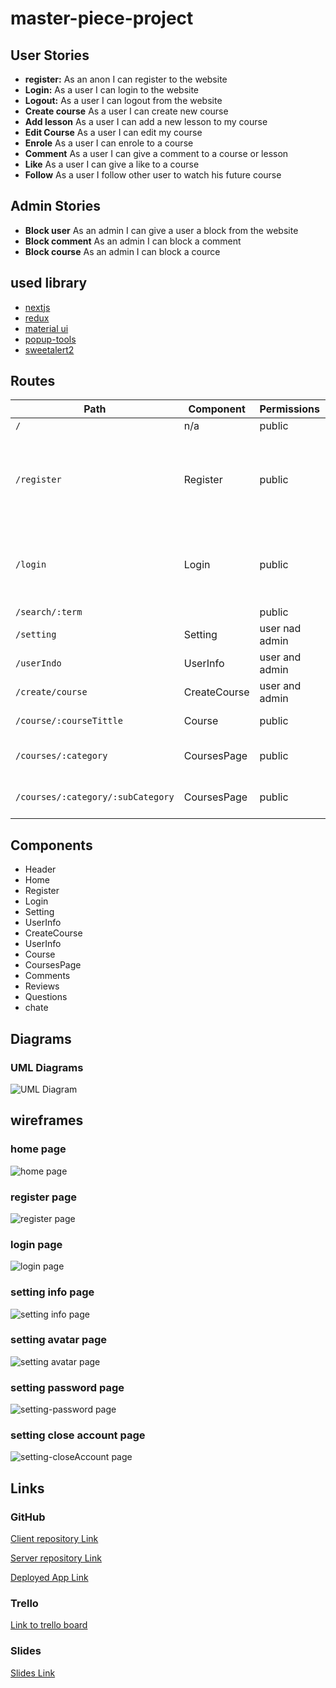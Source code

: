 # master-piece-project

## User Stories

- **register:** As an anon I can register to the website
- **Login:** As a user I can login to the website
- **Logout:** As a user I can logout from the website
- **Create course** As a user I can create new course
- **Add lesson** As a user I can add a new lesson to my course
- **Edit Course** As a user I can edit my course
- **Enrole** As a user I can enrole to a course
- **Comment** As a user I can give a comment to a course or lesson
- **Like** As a user I can give a like to a course
- **Follow** As a user I follow other user to watch his future course

## Admin Stories

- **Block user** As an admin I can give a user a block from the website
- **Block comment** As an admin I can block a comment
- **Block course** As an admin I can block a cource

## used library

- [nextjs](https://nextjs.org/)
- [redux](https://www.npmjs.com/package/redux)
- [material ui](https://mui.com/)
- [popup-tools](https://www.npmjs.com/package/popup-tools)
- [sweetalert2](https://sweetalert2.github.io/)

## Routes

| Path                              | Component    | Permissions    | Behavior                                                             |
| --------------------------------- | ------------ | -------------- | -------------------------------------------------------------------- |
| `/`                               | n/a          | public         | Home page                                                            |
| `/register`                       | Register     | public         | Register form, link to login, navigate to log in page after register |
| `/login`                          | Login        | public         | Login form, link to register, navigate to homepage after login       |
| `/search/:term`                   |              | public         |                                                                      |
| `/setting`                        | Setting      | user nad admin | Setting form,                                                        |
| `/userIndo`                       | UserInfo     | user and admin | show other user info                                                 |
| `/create/course`                  | CreateCourse | user and admin | create new course                                                    |
| `/course/:courseTittle`           | Course       | public         | show course                                                          |
| `/courses/:category`              | CoursesPage  | public         | show courses by category                                             |
| `/courses/:category/:subCategory` | CoursesPage  | public         | show courses subcategory                                             |

## Components

- Header
- Home
- Register
- Login
- Setting
- UserInfo
- CreateCourse
- UserInfo
- Course
- CoursesPage
- Comments
- Reviews
- Questions
- chate

## Diagrams

### UML Diagrams

 <img src="./client-UML.drawio.png" alt="UML Diagram" />

## wireframes

### home page

 <img src=".\wireframes\home.drawio.png" alt="home page" />

### register page

 <img src=".\wireframes\register.drawio.png" alt="register page" />

### login page

 <img src=".\wireframes\login.drawio.png" alt="login page" />

### setting info page

 <img src=".\wireframes\setting-info.drawio.png" alt="setting info page" />

### setting avatar page

 <img src=".\wireframes\setting-avatar.drawio.png" alt="setting avatar page" />

### setting password page

 <img src=".\wireframes\setting-password.drawio.png" alt="setting-password page" />

### setting close account page

 <img src=".\wireframes\setting-closeAccount.drawio.png" alt="setting-closeAccount page" />

## Links

### GitHub

[Client repository Link](https://github.com/MB-Project-Mohammed-Almuziny/client)

[Server repository Link](https://github.com/MB-Project-Mohammed-Almuziny/server)

[Deployed App Link](http://heroku.com/)

### Trello

[Link to trello board](https://trello.com/mbprojectmohammedalmuziny)

### Slides

[Slides Link](http://slides.com/)
